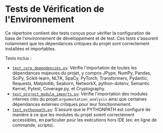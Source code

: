 # Tests de Vérification de l'Environnement

Ce répertoire contient des tests conçus pour vérifier la configuration de base de l'environnement de développement et de test. Ces tests s'assurent notamment que les dépendances critiques du projet sont correctement installées et importables.

Tests inclus :
- [`test_core_dependencies.py`](test_core_dependencies.py:1): Vérifie l'importation de toutes les dépendances majeures du projet, y compris JPype, NumPy, Pandas, SciPy, Scikit-learn, NLTK, SpaCy, PyTorch, Transformers, Pydantic, Requests, Matplotlib, Seaborn, NetworkX, python-dotenv, Semantic Kernel, Pytest, Coverage.py, et Cryptography.
- [`test_project_module_imports.py`](test_project_module_imports.py:1): Vérifie l'importation des modules internes clés du projet `argumentation_analysis` ainsi que certaines dépendances externes critiques pour leur fonctionnement.
- [`test_pythonpath.py`](test_pythonpath.py:1): S'assure que le PYTHONPATH est configuré de manière à ce que les modules du projet soient correctement accessibles, en particulier pour les exécutions hors IDE (ex: en ligne de commande, scripts).